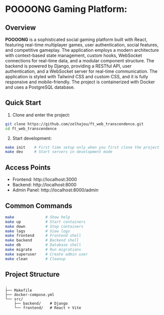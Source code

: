 # POOOONG Gaming Platform:

## Overview

**POOOONG** is a sophisticated social gaming platform built with React, featuring real-time multiplayer games, user authentication, social features, and competitive gameplay. The application employs a modern architecture with context-based state management, custom hooks, WebSocket connections for real-time data, and a modular component structure. The backend is powered by Django, providing a RESTful API, user authentication, and a WebSocket server for real-time communication. The application is styled with Tailwind CSS and custom CSS, and it is fully responsive and mobile-friendly. The project is containerized with Docker and uses a PostgreSQL database.


## Quick Start

1. Clone and enter the project:
```bash
git clone https://github.com/zelhajou/ft_web_transcendence.git
cd ft_web_transcendence
```
<!--
2. Set up environment:
```bash
cp .env.example .env
# Edit .env with your configuration
```
-->

2. Start development:
```bash
make init    # First time setup only when you first clone the project
make dev     # Start servers in development mode
```

## Access Points

- Frontend: http://localhost:3000
- Backend: http://localhost:8000
- Admin Panel: http://localhost:8000/admin

## Common Commands

```bash
make              # Show help
make up           # Start containers
make down         # Stop containers
make logs         # View logs
make frontend     # Frontend shell
make backend      # Backend shell
make db           # Database shell
make migrate      # Run migrations
make superuser    # Create admin user
make clean        # Cleanup
```

## Project Structure
```
.
├── Makefile
├── docker-compose.yml
└── src/
    ├── backend/    # Django
    └── frontend/   # React + Vite
```
